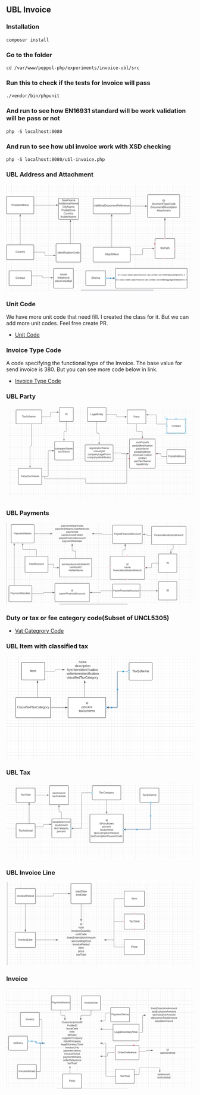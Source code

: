 ## UBL Invoice

### Installation 

````
composer install
````

### Go to the folder
````
cd /var/www/peppol-php/experiments/invoice-ubl/src
````


### Run this to check if the tests for Invoice will pass
````
./vendor/bin/phpunit
````

### And run to see how EN16931 standard will be work validation will be pass or not

````
php -S localhost:8080
````

### And run to see how ubl invoice work with XSD checking

````
php -S localhost:8080/ubl-invoice.php
````

### UBL Address and Attachment

<img src="https://github.com/pondersource/peppol-php/blob/main/invoice-ubl/src/pics/diagram_ubl_start.PNG?raw=true"/>

### Unit Code 
We have more unit code that need fill. I created the class for it. But we can add more unit codes. Feel free create PR.

- [Unit Code](https://docs.peppol.eu/poacc/billing/3.0/codelist/UNECERec20/)

### Invoice Type Code 
A code specifying the functional type of the Invoice. The base value for send invoice is 380. But you can see more code below in link.

- [Invoice Type Code](https://docs.peppol.eu/poacc/billing/3.0/codelist/UNCL1001-inv/)

### UBL Party

<img src="https://github.com/pondersource/peppol-php/blob/main/invoice-ubl/src/pics/ubl-party.PNG?raw=true"/>

### UBL Payments

<img src="https://github.com/pondersource/peppol-php/blob/main/invoice-ubl/src/pics/ubl-payment.PNG?raw=true"/>

### Duty or tax or fee category code(Subset of UNCL5305)
- [Vat Categrory Code](https://docs.peppol.eu/poacc/billing/3.0/codelist/UNCL5305/)

### UBL Item with classified tax

<img src="https://github.com/pondersource/peppol-php/blob/main/invoice-ubl/src/pics/item-ubl.PNG?raw=true"/>

### UBL Tax

<img src="https://github.com/pondersource/peppol-php/blob/main/invoice-ubl/src/pics/ubl-tax.PNG?raw=true"/>


### UBL Invoice Line

<img src="https://github.com/pondersource/peppol-php/blob/main/invoice-ubl/src/pics/ubl-invoice-line.PNG?raw=true"/>

### Invoice 

<img src="https://github.com/pondersource/peppol-php/blob/main/invoice-ubl/src/pics/invoice-ubl.PNG?raw=true"/>